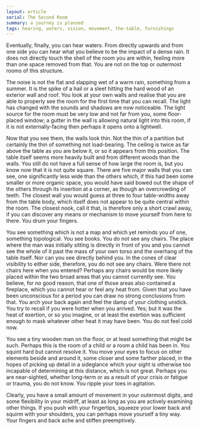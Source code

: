 ```yaml
---
layout: article
serial: The Second Room
summary: a journey is planned
tags: hearing, waters, vision, movement, the-table, furnishings
---
```


Eventually, finally, you can hear waters. From directly upwards and from one side you can hear what you believe to be the impact of a dense rain.  It does not directly touch the shell of the room you are within, feeling more than one space removed from that. You are not on the top or outermost rooms of this structure.

The noise is not the flat and slapping wet of a warm rain, something from a summer. It is the spike of a hail or a sleet hitting the hard wood of an exterior wall and roof. You look at your own walls and realise that you are able to properly see the room for the first time that you can recall.  The light has changed with the sounds and shadows are now noticeable. The light source for the room must be very low and not far from you, some floor-placed window; a gutter in the wall is allowing natural light into this room, if it is not externally-facing then perhaps it opens onto a lightwell.

Now that you see them, the walls look thin. Not the thin of a partition but certainly the thin of something not load-bearing. The ceiling is twice as far above the table as you are below it, or so it appears from this position.  The table itself seems more heavily built and from different woods than the walls. You still do not have a full sense of how large the room is, but you know now that it is not quite square.  There are five major walls that you can see, one significantly less wide than the others which, if this had been some smaller or more organic space, you would have said bowed out the shape of the others through its insertion at a corner, as though an overcrowding of teeth. The closest wall you would guess at three to four table-widths away from the table body, which itself does not appear to be quite central within the room. The closest nook, call it that, is therefore only a short crawl away, if you can discover any means or mechanism to move yourself from here to there.  You drum your fingers.

You see something which is not a map and which yet reminds you of one, something topological. You see books. You do not see any chairs.  The place where the man was initially sitting is directly in front of you and you cannot see the whole of it past the mass of your own torso and the overhang of the table itself. Nor can you see directly behind you.  In the cones of clear visibility to either side, therefore, you do not see any chairs.  Were there not chairs here when you entered? Perhaps any chairs would be more likely placed within the two broad areas that you cannot currently see. You believe, for no good reason, that one of those areas also contained a fireplace, which you cannot hear or feel any heat from. Given that you have been unconscious for a period you can draw no strong conclusions from that. You arch your back again and feel the damp of your clothing unstick.  You try to recall if you were hotter when you arrived.  Yes; but it was the heat of exertion, or so you imagine, or at least the exertion was sufficient enough to mask whatever other heat it may have been.  You do not feel cold now.

You see a tiny wooden man on the floor, or at least something that might be such.  Perhaps this is the room of a child or a room a child has been in.  You squint hard but cannot resolve it.  You move your eyes to focus on other elements beside and around it, some closer and some farther placed, in the hopes of picking up detail in a sideglance which your sight is otherwise too incapable of determining at this distance, which is not great. Perhaps you are near-sighted, whether long-term or as a result of your crisis or fatigue or trauma, you do not know.  You ripple your toes in agitation.

Clearly, you have a small amount of movement in your outermost digits, and some flexibility in your midriff, at least as long as you are actively examining other things. If you push with your fingertips, squeeze your lower back and squirm with your shoulders, you can perhaps move yourself a tiny way.  Your fingers and back ache and stiffen preemptively. 
